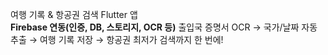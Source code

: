 여행 기록 & 항공권 검색 Flutter 앱  
**Firebase 연동(인증, DB, 스토리지, OCR 등)**
출입국 증명서 OCR → 국가/날짜 자동 추출 → 여행 기록 저장 → 항공권 최저가 검색까지 한 번에!
